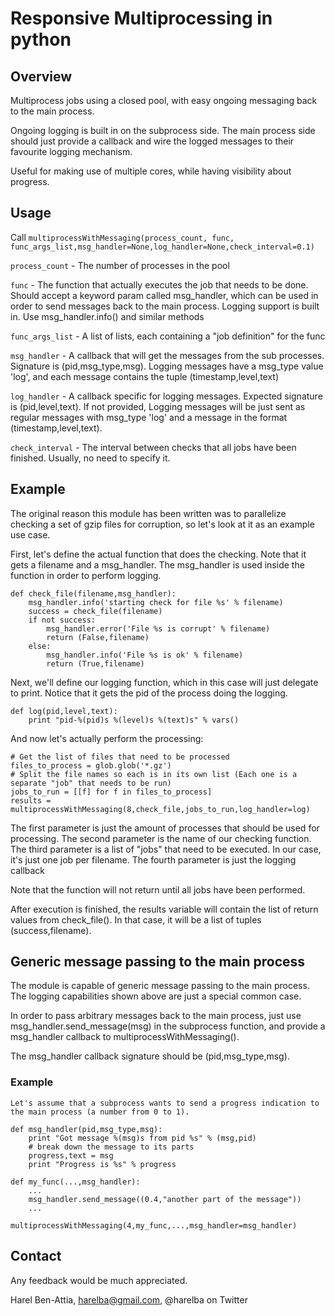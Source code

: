 # Responsive Multiprocessing in python

## Overview
Multiprocess jobs using a closed pool, with easy ongoing messaging back to the main process.

Ongoing logging is built in on the subprocess side. The main process side should just provide a callback and wire the logged messages to their favourite logging mechanism.

Useful for making use of multiple cores, while having visibility about progress.

## Usage
Call `multiprocessWithMessaging(process_count, func, func_args_list,msg_handler=None,log_handler=None,check_interval=0.1)`

`process_count` - The number of processes in the pool

`func` - The function that actually executes the job that needs to be done. Should accept a keyword param called msg_handler, which can be used in order to send messages back to the main process. Logging support is built in. Use msg_handler.info() and similar methods

`func_args_list` - A list of lists, each containing a "job definition" for the func

`msg_handler` - A callback that will get the messages from the sub processes. Signature is (pid,msg_type,msg). Logging messages have a msg_type value 'log', and each message contains the tuple (timestamp,level,text)

`log_handler` - A callback specific for logging messages. Expected signature is (pid,level,text). If not provided, Logging messages will be just sent as regular messages with msg_type 'log' and a message in the format (timestamp,level,text). 

`check_interval` - The interval between checks that all jobs have been finished. Usually, no need to specify it.

## Example
The original reason this module has been written was to parallelize checking a set of gzip files for corruption, so let's look at it as an example use case. 

First, let's define the actual function that does the checking. Note that it gets a filename and a msg_handler.
The msg_handler is used inside the function in order to perform logging.

    def check_file(filename,msg_handler):
        msg_handler.info('starting check for file %s' % filename)
        success = check_file(filename)
        if not success:
            msg_handler.error('File %s is corrupt' % filename)
            return (False,filename)
        else:
            msg_handler.info('File %s is ok' % filename)
            return (True,filename)

Next, we'll define our logging function, which in this case will just delegate to print. Notice that it gets the pid of the process doing the logging.

    def log(pid,level,text):
        print "pid-%(pid)s %(level)s %(text)s" % vars()

And now let's actually perform the processing:

    # Get the list of files that need to be processed
    files_to_process = glob.glob('*.gz')
    # Split the file names so each is in its own list (Each one is a separate "job" that needs to be run)
    jobs_to_run = [[f] for f in files_to_process]
    results = multiprocessWithMessaging(8,check_file,jobs_to_run,log_handler=log)

The first parameter is just the amount of processes that should be used for processing.
The second parameter is the name of our checking function.
The third parameter is a list of "jobs" that need to be executed. In our case, it's just one job per filename.
The fourth parameter is just the logging callback

Note that the function will not return until all jobs have been performed. 

After execution is finished, the results variable will contain the list of return values from check_file(). In that case, it will be a list of tuples (success,filename).

## Generic message passing to the main process
The module is capable of generic message passing to the main process. The logging capabilities shown above are just a special common case.

In order to pass arbitrary messages back to the main process, just use msg_handler.send_message(msg) in the subprocess function, and provide a msg_handler callback to multiprocessWithMessaging(). 

The msg_handler callback signature should be (pid,msg_type,msg).

### Example
    Let's assume that a subprocess wants to send a progress indication to the main process (a number from 0 to 1). 

    def msg_handler(pid,msg_type,msg):
        print "Got message %(msg)s from pid %s" % (msg,pid)
        # break down the message to its parts
        progress,text = msg
        print "Progress is %s" % progress

    def my_func(...,msg_handler):
        ...
        msg_handler.send_message((0.4,"another part of the message"))
        ...

    multiprocessWithMessaging(4,my_func,...,msg_handler=msg_handler)

## Contact
Any feedback would be much appreciated. 

Harel Ben-Attia, harelba@gmail.com, @harelba on Twitter
